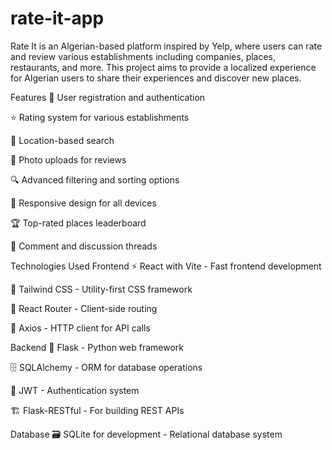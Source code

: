 # rate-it-app

Rate It is an Algerian-based platform inspired by Yelp, where users can rate and review various establishments including companies, places, restaurants, and more. This project aims to provide a localized experience for Algerian users to share their experiences and discover new places.

Features
📝 User registration and authentication

⭐ Rating system for various establishments

📍 Location-based search

📸 Photo uploads for reviews

🔍 Advanced filtering and sorting options

📱 Responsive design for all devices

🏆 Top-rated places leaderboard

💬 Comment and discussion threads

Technologies Used
Frontend
⚡ React with Vite - Fast frontend development

🎨 Tailwind CSS - Utility-first CSS framework

🔄 React Router - Client-side routing

🚀 Axios - HTTP client for API calls

Backend
🐍 Flask - Python web framework

🗄️ SQLAlchemy - ORM for database operations

🔐 JWT - Authentication system

🏗️ Flask-RESTful - For building REST APIs

Database
🗃️ SQLite for development - Relational database system
